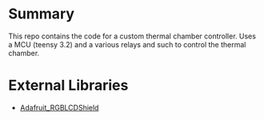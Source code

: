 # Summary
 This repo contains the code for a custom thermal chamber controller. Uses a MCU (teensy 3.2) and a various relays and such to control the thermal chamber.



# External Libraries
 - [Adafruit_RGBLCDShield](https://github.com/adafruit/Adafruit-RGB-LCD-Shield-Library)
